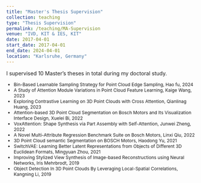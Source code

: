 ```yaml
---
title: "Master's Thesis Supervision"
collection: teaching
type: "Thesis Supervision"
permalink: /teaching/MA-Supervision
venue: "IVD, KIT & IES, KIT"
date: 2017-04-01
start_date: 2017-04-01
end_date: 2024-04-01
location: "Karlsruhe, Germany"
---
```


I supervised 10 Master’s theses in total during my doctoral study.

<ul style="list-style-type: disc; padding-left: 20px; font-size: 0.85em; margin: 0;">
  <li>Bin-Based Learnable Sampling Strategy for Point Cloud Edge Sampling, Hao fu, 2024</li>
  <li>A Study of Attention Module Variations in Point Cloud Feature Learning, Kaige Wang, 2023</li>
  <li>Exploring Contrastive Learning on 3D Point Clouds with Cross Attention, Qianlinag Huang, 2023</li>
  <li>Attention-based 3D Point Cloud Segmentation on Bosch Motors and Its Visualization Interface Design, Xuelei Bi, 2022</li>
  <li>VoxAttention: Shape Synthesis via Part Assembly with Self-Attention, Junwei Zheng, 2022</li>
  <li>A Novel Multi-Attribute Regression Benchmark Suite on Bosch Motors, Linxi Qiu, 2022</li>
  <li>3D Point Cloud semantic Segmentation on BOSCH Motors, Haodong Yu, 2021</li>
  <li>SwitchVAE: Learning Better Latent Representations from Objects of Different 3D Euclidean Formats, Mingyuan Zhou, 2021</li>
  <li>Improving Stylized View Synthesis of Image-based Reconstructions using Neural Networks, Iris Mehrbrodt, 2019</li>
  <li>Object Detection In 3D Point Clouds By Leveraging Local-Spatial Correlations, Kangning Li, 2019</li>
</ul>